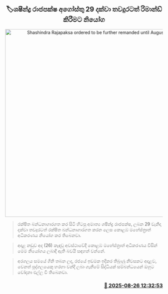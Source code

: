 <p align='center'><b><h2 align='center' title='Shashindra Rajapaksa ordered to be further remanded until August 29th'>🏷ශෂීන්ද්‍ර රාජපක්ෂ අගෝස්තු 29 දක්වා තවදුරටත් රිමාන්ඩ් කිරීමට නියෝග</h2></b></p>
<p align='center'><img src='https://helakuru.sgp1.cdn.digitaloceanspaces.com/esana/images/lib/court-2.jpg' width='600' alt='Shashindra Rajapaksa ordered to be further remanded until August 29th'></p>

> රක්ෂිත බන්ධනාගාරගත කර සිටි හිටපු අමාත්‍ය ශෂීන්ද්‍ර රාජපක්ෂ, ලබන 29 වැනිදා දක්වා තවදුරටත් රක්ෂිත බන්ධනාගාරගත කරන ලෙස කොළඹ මහේස්ත්‍රාත් අධිකරණය නියෝග කර තිබෙනවා.

> අදාළ නඩුව අද (26) කැඳවූ අවස්ථාවේදී කොළඹ මහේස්ත්‍රාත් අධිකරණය විසින් මෙම නියෝගය ලබාදී ඇති බවයි සඳහන් වන්නේ.

> අරගලය සමයේ ගිනි තබන ලද, රජයේ ඉඩමක ඉදිකර තිබුණු නිවසකට අදාළව, වෙනත් පුද්ගලයෙකු හරහා වන්දි ලබා ගැනීමේ සිද්ධියක් සම්බන්ධයෙන් ඔහුට චෝදනා එල්ල වී තිබෙනවා.



<h3 align='right'><a href='https://www.helakuru.lk/esana/p/113069/'>📅 2025-08-26 12:32:53</a></h3>
